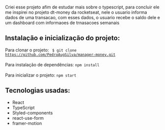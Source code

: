 <p> Criei esse projeto afim de estudar mais sobre o typescript, para concluir ele me inspirei no projeto dt-money da rocketseat, nele o usuario informa dados de uma transacao, com esses dados, o usuario recebe o saldo dele e um dashboard com informaoes de trnasacoes semanais</p>

## Instalação e inicialização do projeto:
Para clonar o projeto:
<code> $ git clone https://github.com/PedroAugSilva/manager-money.git</code> <br><br>
Para instalação de dependências:
<code>npm install</code> <br><br>
Para inicializar o projeto:
<code>npm start</code>

## Tecnologias usadas: 
<ul>
  <li>React</li>
  <li>TypeScript</li>
  <li>Styled-components</li>
  <li>react-use-form</li>
  <li>framer-motion</li>
</ul>
